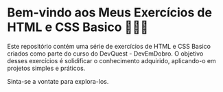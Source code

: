 # Bem-vindo aos Meus Exercícios de HTML e CSS Basico 👨🏻‍💻

Este repositório contém uma série de exercícios de HTML e CSS Basico criados como parte do curso do DevQuest - DevEmDobro. O objetivo desses exercícios é solidificar o conhecimento adquirido, aplicando-o em projetos simples e práticos.

Sinta-se a vontate para explora-los.
